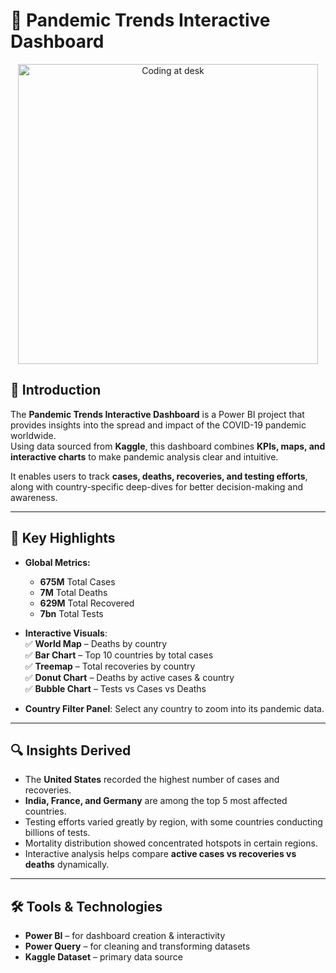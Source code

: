 # 🦠 Pandemic Trends Interactive Dashboard  

<!-- Workspace image -->
<p align="center">
  <img src="([https://i.pinimg.com/originals/a8/d8/66/a8d866c87e75ae65af8a3f167ee1e8f6.gif](https://i.pinimg.com/originals/a8/d8/66/a8d866c87e75ae65af8a3f167ee1e8f6.gif))" alt="Coding at desk" width="480"/>
</p>

## 📌 Introduction
The **Pandemic Trends Interactive Dashboard** is a Power BI project that provides insights into the spread and impact of the COVID-19 pandemic worldwide.  
Using data sourced from **Kaggle**, this dashboard combines **KPIs, maps, and interactive charts** to make pandemic analysis clear and intuitive.  

It enables users to track **cases, deaths, recoveries, and testing efforts**, along with country-specific deep-dives for better decision-making and awareness.  


---

## 🎯 Key Highlights
- **Global Metrics:**  
  - **675M** Total Cases  
  - **7M** Total Deaths  
  - **629M** Total Recovered  
  - **7bn** Total Tests  

- **Interactive Visuals**:  
  ✅ **World Map** – Deaths by country  
  ✅ **Bar Chart** – Top 10 countries by total cases  
  ✅ **Treemap** – Total recoveries by country  
  ✅ **Donut Chart** – Deaths by active cases & country  
  ✅ **Bubble Chart** – Tests vs Cases vs Deaths  

- **Country Filter Panel**: Select any country to zoom into its pandemic data.  

---

## 🔍 Insights Derived
- The **United States** recorded the highest number of cases and recoveries.  
- **India, France, and Germany** are among the top 5 most affected countries.  
- Testing efforts varied greatly by region, with some countries conducting billions of tests.  
- Mortality distribution showed concentrated hotspots in certain regions.  
- Interactive analysis helps compare **active cases vs recoveries vs deaths** dynamically.  

---

## 🛠 Tools & Technologies
- **Power BI** – for dashboard creation & interactivity  
- **Power Query** – for cleaning and transforming datasets  
- **Kaggle Dataset** – primary data source  
